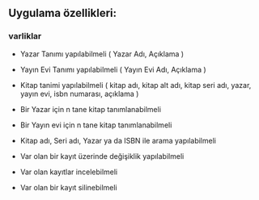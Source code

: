 ## Uygulama özellikleri:
### varliklar
- Yazar Tanımı yapılabilmeli ( Yazar Adı, Açıklama )
- Yayın Evi Tanımı yapılabilmeli ( Yayın Evi Adı, Açıklama )
- Kitap tanimi yapılabilmeli ( kitap adı, kitap alt adı, kitap seri 
adı, yazar, yayın evi, isbn numarası, açıklama )

- Bir Yazar için n tane kitap tanımlanabilmeli
- Bir Yayın evi için n tane kitap tanımlanabilmeli
- Kitap adı, Seri adı, Yazar ya da ISBN ile arama yapılabilmeli
- Var olan bir kayıt üzerinde değişiklik yapılabilmeli
- Var olan kayıtlar incelebilmeli
- Var olan bir kayıt silinebilmeli
